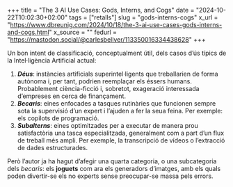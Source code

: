 +++
title = "The 3 AI Use Cases: Gods, Interns, and Cogs"
date = "2024-10-22T10:02:30+02:00"
tags = ["retalls"]
slug = "gods-interns-cogs"
x_url = "https://www.dbreunig.com/2024/10/18/the-3-ai-use-cases-gods-interns-and-cogs.html"
x_source = ""
fedurl = "https://mastodon.social/@carlesbellver/113350016334438628"
+++

Un bon intent de classificació, conceptualment útil, dels casos d’ús típics de la Intel·ligència Artificial actual:

1. ***Déus***: instàncies artificials superintel·ligents que treballarien de forma autònoma i, per tant, podrien reemplaçar els éssers humans. Probablement ciència-ficció i, sobretot, exageració interessada d’empreses en cerca de finançament.
2. ***Becaris***: eines enfocades a tasques rutinàries que funcionen sempre sota la supervisió d’un expert i l’ajuden a fer la seua feina. Per exemple: els copilots de programació.
3. ***Subalterns***: eines optimitzades per a executar de manera prou satisfactòria una tasca especialitzada, generalment com a part d’un flux de treball més ampli. Per exemple, la transcripció de vídeos o l’extracció de dades estructurades.

Però l’autor ja ha hagut d’afegir una quarta categoria, o una subcategoria dels *becaris*: els **joguets** com ara els generadors d’imatges, amb els quals poden divertir-se els no experts sense preocupar-se massa pels errors.